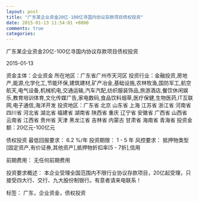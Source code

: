```yaml
---
layout: post
title: "广东某企业资金20亿-100亿寻国内协议存款项目债权投资"
date: 2015-01-13 11:54:01 +0800
comments: true
categories: 
---
```

广东某企业资金20亿-100亿寻国内协议存款项目债权投资



2015-01-13

资金主体：企业资金
所在地区：广东省广州市天河区
投资行业：金融投资,房地产,能源,化学化工,节能环保,建筑建材,矿产冶金,基础设施,农林牧渔,国防军工,航空航天,电气设备,机械机电,交通运输,汽车汽配,纺织服装饰品,旅游酒店,餐饮休闲娱乐,教育培训体育,文化传媒广告,家电数码,食品饮料烟草,医疗保健,生物医药,IT互联网,电子通信,海洋开发
投资地区：广东省 北京 山东省 上海 江苏省 浙江省 河南省 四川省 河北省 湖北省 福建省 湖南省 陕西省 重庆 辽宁省 安徽省 广西省 山西省 云南省 江西省 贵州省 天津 黑龙江省 吉林省 内蒙古 甘肃省 海南省 青海省
投资金额：20亿元-100亿元

债权投资
最低回报要求：
                            6.2 %/年
                                                                                投资期限：
                            1 - 5 年
                                                                                                                                        风控要求：
                            抵押物类型[固定资产,有价证券,其他资产],抵押物折扣率[5 - 7折],信用

前期费用：
无任何前期费用

投资要求概述：
本企业受理全国范围内不限行业协议存款项目，20亿起受理，只接受四大行、交行、九大股份制银行。有意者请来电联系！

标签：
广东，企业资金，债权投资


